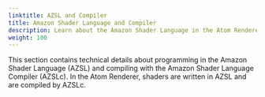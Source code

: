 ```yaml
---
linktitle: AZSL and Compiler
title: Amazon Shader Language and Compiler
description: Learn about the Amazon Shader Language in the Atom Renderer. 
weight: 100
---
```


This section contains technical details about programming in the Amazon Shader Language (AZSL) and compiling with the Amazon Shader Language Compiler (AZSLc). In the Atom Renderer, shaders are written in AZSL and are compiled by AZSLc. 

<!-- Zero length topics have been set to draft
## Contents
| Topic                        | Description |
|------------------------------|-------------|
| [Amazon Shader Language Reference (AZSL)](reference/) | Learn about the AZSL language. |
| [Binding Rules for Unbounded Arrays](binding-rules/) | Understand the rules and limitations when declaring unbounded arrays in AZSL. |
| [Design of Shader Variant Options](shader-variant-options/) | Define shader variant options to optimize shader code compilation in AZSL. |
| [Shader Variant Options and the Fallback Key](fallback-key/) | Learn about how Shader Variant Options are encoded when compiled, and how developers can set up a Fallback Key in AZSL. |
| [Shader Resource Group Semantics](srg-semantics/) | Define Shader Resource Group Semantics to describe the order in which descriptor bindings and descriptor sets are emitted for each Shader Resource Group in AZSL. |
| [Amazon Shader Language Compiler (AZSLc)](azsl-compiler/) | Understand how AZSLc transpiles AZSL shaders into HLSL, which is the first part of the compilation process in the shader build pipeline. |
-->